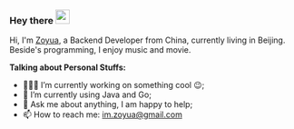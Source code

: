 ### Hey there <img src="https://media.giphy.com/media/hvRJCLFzcasrR4ia7z/giphy.gif" width="25px">

Hi, I'm [Zoyua](https://zoyua.github.io/), a Backend Developer from China, currently living in Beijing. Beside's programming, I enjoy music and movie.

<!-- <img align="right" alt="GIF" src="https://github.com/zoyua/zoyua/blob/master/code.gif?raw=true" width="500" height="320" /> -->
  
**Talking about Personal Stuffs:**

- 👨🏽‍💻 I’m currently working on something cool :wink:;
- 🌱 I’m currently using Java and Go; 
- 💬 Ask me about anything, I am happy to help;
- 📫 How to reach me: <im.zoyua@gmail.com>

<!-- **My GitHub Stats:**  
<img src="https://github-readme-stats.vercel.app/api?username=zoyua&show_icons=true&theme=gotham" alt="zoyua" /> -->
